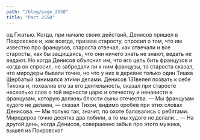 ```yaml
---
path: "/blog/page_2558"
title: "Part 2558"
---
```


од Гжатью. Когда, при начале своих действий, Денисов пришел в Покровское и, как всегда, призвав старосту, спросил о том, что им известно про французов, староста отвечал, как отвечали и все старосты, как бы защищаясь, что они ничего знать не знают, ведать не ведают. Но когда Денисов объяснил им, что его цель бить французов и когда он спросил, не забредали ли к ним французы, то староста сказал, что миродеры бывали точно, но что у них в деревне только один Тишка Щербатый занимался этими делами. Денисов 131велел позвать к себе Тихона и, похвалив его за его деятельность, сказал при старосте несколько слов о той верности царю и отечеству и ненависти к французам, которую должны блюсти сыны отечества.
— Мы французам худого не делаем, — сказал Тихон, видимо оробев при этих словах Денисова. — Мы только так, значит, по охоте баловались с ребятами. Миродеров точно десятка два побили, а то мы худого не делали... — На другой день, когда Денисов, совершенно забыв про этого мужика, вышел из Покровског
